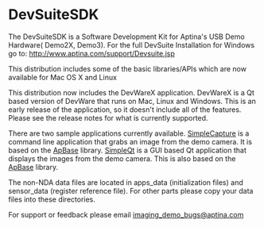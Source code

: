 DevSuiteSDK
===========
The DevSuiteSDK is a Software Development Kit for Aptina's USB Demo Hardware(
Demo2X, Demo3).
For the full DevSuite Installation for Windows go to:
 http://www.aptina.com/support/Devsuite.jsp

This distribution includes some of the basic libraries/APIs which are now
available for Mac OS X and Linux

This distribution now includes the DevWareX application.
DevWareX is a Qt based version of DevWare that runs on Mac, Linux and Windows.
This is an early release of the application, so it doesn't include all of the
features.
Please see the release notes for what is currently supported.

There are two sample applications currently available.
[SimpleCapture](samples/SimpleCapture) is a command line application that grabs
an image from the demo camera.
It is based on the [ApBase](include/apbase.h) library.
[SimpleQt](samples/SimpleQT) is a GUI based Qt application that displays the
images from the demo camera.
This is also based on the [ApBase](includeapbase.h) library.

The non-NDA data files are located in apps_data (initialization files) and
sensor_data (register reference file).
For other parts please copy your data files into these directories.

For support or feedback please email imaging_demo_bugs@aptina.com
